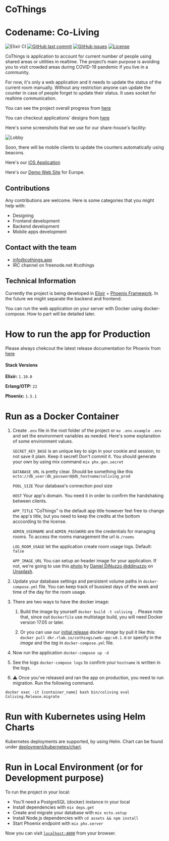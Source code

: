 # CoThings
# Codename: Co-Living

![Elixir CI](https://github.com/rainlab-inc/coliving/workflows/Elixir%20CI/badge.svg)
[![GitHub last commit](https://img.shields.io/github/last-commit/rainlab-inc/coliving)](https://github.com/rainlab-inc/coliving/commits/master)
[![GitHub issues](https://img.shields.io/github/issues/rainlab-inc/coliving)](https://github.com/rainlab-inc/coliving/issues)
[![License](https://img.shields.io/github/license/rainlab-inc/coliving)](LICENSE.md)

CoThings is application to account for current number of people using shared areas or utilities in realtime. The project’s main purpose is avoiding you to visit crowded areas during COVID-19 pandemic if you live in a community.

For now, it's only a web application and it needs to update the status of the current room manually. Without any restriction anyone can update the counter in case of people forget to update their status. It uses socket for realtime communication.

You can see the project overall progress from [here](https://github.com/rainlab-inc/coliving/projects/4)

You can checkout applications' designs from [here](https://github.com/rainlab-inc/cothings-design)

Here's some screenshots that we use for our share-house's facility:

![Lobby](https://github.com/rainlab-inc/coliving/blob/master/assets/static/images/app_lobby_v022.png "Lobby Overall")

Soon, there will be mobile clients to update the counters automatically using beacons.

Here's our [iOS Application](https://github.com/rainlab-inc/coliving-ios)

Here's our [Demo Web Site](https://demo-eu.cothings.app) for Europe.

## Contributions
Any contributions are welcome. Here is some categories that you might help with:
 - Designing
 - Frontend development
 - Backend development
 - Mobile apps development

## Contact with the team
 - info@cothings.app
 - IRC channel on freenode.net #cothings

## Technical Information

Currently the project is being developed in [Elixir](https://elixir-lang.org/) + [Phoenix Framework](https://www.phoenixframework.org/). In the future we might separate the backend and frontend.

You can run the web application on your server with Docker using docker-compose. How to part will be detailed later.

# How to run the app for Production

Please always chekcout the latest release documentation for Phoenix from [here](https://hexdocs.pm/phoenix/deployment.html)

#### Stack Versions
**Elixir:** `1.10.0`

**Erlang/OTP:** `22`

**Phoenix:** `1.5.1`

# Run as a Docker Container

1. Create `.env` file in the root folder of the project or `mv .env.example .env` and set the environment variables as needed.
Here's some explanation of some environment values.

    `SECRET_KEY_BASE` is an unique key to sign in your cookie and session, to not save it plain. Keep it secret! Don't commit it. You should generate your own by using mix command `mix phx.gen.secret`

    `DATABASE_URL` is pretty clear. Should be something like this `ecto://db_user:db_password@db_hostname/coliving_prod`

    `POOL_SIZE` Your database's connection pool size

    `HOST` Your app's domain. You need it in order to confirm the handshaking between clients.

    `APP_TITLE` "CoThings" is the default app title however feel free to  change the app's title, but you need to keep the credits at the bottom acccording to the license.

    `ADMIN_USERNAME` and `ADMIN_PASSWORD` are the credentials for managing rooms. To access the rooms management the url is `/rooms`
    
    `LOG_ROOM_USAGE` let the application create room usage logs. Default: `false`

    `APP_IMAGE_URL` You can setup an header image for your application. If not, we're going to use this [photo](https://unsplash.com/photos/qCjolcMFaLI) by [Daniel DiNuzzo @ddinuzzo](https://unsplash.com/@ddinuzzo) on [Unsplash](https://unsplash.com/).

1. Update your database settings and persistent volume paths in `docker-compose.yml` file. You can keep track of bussiest days of the week and time of the day for the room usage.

1. There are two ways to have the docker image:

   1. Build the image by yourself `docker build -t coliving .` Please note that, since out `Dockerfile` use multistage build, you will need Docker version 17.05 or later.

   1. Or you can use our [initial release](https://github.com/rainlab-inc/cothings/releases/tag/v0.1.0) _docker image_ by pull it like this: `docker pull dkr.rlab.io/cothings/web-app:v0.1.0` or specify in the _image_ and the _tag_ in `docker-compose.yml` file.

1. Now run the application `docker-compose up -d`

1. See the logs `docker-compose logs` to confirm your `hostname` is written in the logs.

1. ⚠️ Once you've released and ran the app on production, you need to run migration. Run the following command.

`docker exec -it {container_name} bash bin/coliving eval Coliving.Release.migrate`

# Run with Kubernetes using Helm Charts

Kubernetes deployments are supported, by using Helm. Chart can be found under [deployment/kubernetes/chart](deployment/kubernetes/chart).

# Run in Local Environment (or for Development purpose)
To run the project in your local:

  * You'll need a PostgreSQL (docker) instance in your local
  * Install dependencies with `mix deps.get`
  * Create and migrate your database with `mix ecto.setup`
  * Install Node.js dependencies with `cd assets && npm install`
  * Start Phoenix endpoint with `mix phx.server`

Now you can visit [`localhost:4000`](http://localhost:4000) from your browser.
